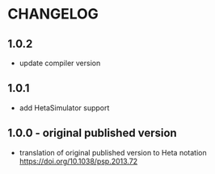# CHANGELOG

## 1.0.2

- update compiler version

## 1.0.1

- add HetaSimulator support

## 1.0.0 - original published version

- translation of original published version to Heta notation
    <https://doi.org/10.1038/psp.2013.72>
